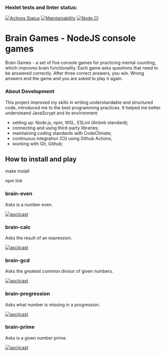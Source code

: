 ### Hexlet tests and linter status:
[![Actions Status](https://github.com/Omny/frontend-project-lvl1/workflows/hexlet-check/badge.svg)](https://github.com/Omny/frontend-project-lvl1/actions)
[![Maintainability](https://api.codeclimate.com/v1/badges/887dad380a66c11dd8b6/maintainability)](https://codeclimate.com/github/Omny/frontend-project-lvl1/maintainability)
[![Node CI](https://github.com/Omny/frontend-project-lvl1/actions/workflows/github-actions.yml/badge.svg)](https://github.com/Omny/frontend-project-lvl1/actions)

# Brain Games - NodeJS console games

Brain Games - a set of five console games for practicing mental counting, which improves brain functionality. Each game asks questions that need to be answered correctly. After three correct answers, you win. Wrong answers end the game and you are asked to play it again.

### About Development

This project improved my skills in writing understandable and structured code, introduced me to the best programming practices. It helped me better understeand JavaScrypt and its environment:
- setting up: Node.js, npm, WSL, ESLint (Airbnb standard);
- connecting and using third-party libraries;
- maintaining coding standards with CodeClimate;
- continuous integration (CI) using Github Actions;
- working with Git, Github;

## How to install and play

make install

npm link

### brain-even

Asks is a number even.

[![asciicast](https://asciinema.org/a/kvOMmQeumSDjAYZRGC3gbm35Z.svg)](https://asciinema.org/a/kvOMmQeumSDjAYZRGC3gbm35Z)

### brain-calc

Asks the result of an expression.

[![asciicast](https://asciinema.org/a/sHWyCLEjr2iIY6Mz3ZZ6TH6Bj.svg)](https://asciinema.org/a/sHWyCLEjr2iIY6Mz3ZZ6TH6Bj)

### brain-gcd

Asks the greatest common divisor of given numbers.

[![asciicast](https://asciinema.org/a/eIK8hlLmu4Tp7COXq1apcPqy1.svg)](https://asciinema.org/a/eIK8hlLmu4Tp7COXq1apcPqy1)

### brain-progression

Asks what number is missing in a progression.

[![asciicast](https://asciinema.org/a/U0IoywojHt9itXL2gJMp4IGfb.svg)](https://asciinema.org/a/U0IoywojHt9itXL2gJMp4IGfb)

### brain-prime

Asks is a given number prime.

[![asciicast](https://asciinema.org/a/gKoUI7Afwbku5Ax4h8S5q1Gqz.svg)](https://asciinema.org/a/gKoUI7Afwbku5Ax4h8S5q1Gqz)
